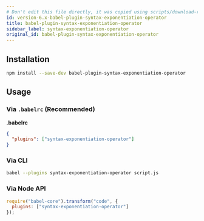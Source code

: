 ```yaml
---
# Don't edit this file directly, it was copied using scripts/download-readmes.js: 
id: version-6.x-babel-plugin-syntax-exponentiation-operator
title: babel-plugin-syntax-exponentiation-operator
sidebar_label: syntax-exponentiation-operator
original_id: babel-plugin-syntax-exponentiation-operator
---
```


## Installation

```sh
npm install --save-dev babel-plugin-syntax-exponentiation-operator
```

## Usage

### Via `.babelrc` (Recommended)

**.babelrc**

```json
{
  "plugins": ["syntax-exponentiation-operator"]
}
```

### Via CLI

```sh
babel --plugins syntax-exponentiation-operator script.js
```

### Via Node API

```javascript
require("babel-core").transform("code", {
  plugins: ["syntax-exponentiation-operator"]
});
```

